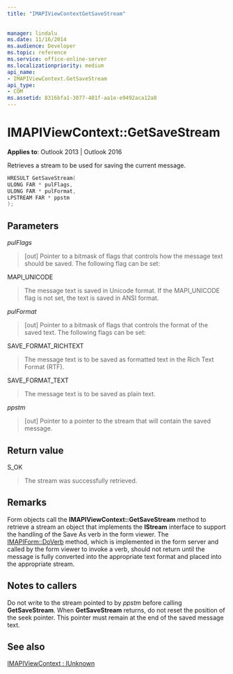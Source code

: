 ```yaml
---
title: "IMAPIViewContextGetSaveStream"
 
 
manager: lindalu
ms.date: 11/16/2014
ms.audience: Developer
ms.topic: reference
ms.service: office-online-server
ms.localizationpriority: medium
api_name:
- IMAPIViewContext.GetSaveStream
api_type:
- COM
ms.assetid: 8316bfa1-3077-401f-aa1e-e9492aca12a8
---
```


# IMAPIViewContext::GetSaveStream

  
  
**Applies to**: Outlook 2013 | Outlook 2016 
  
Retrieves a stream to be used for saving the current message.
  
```cpp
HRESULT GetSaveStream(
ULONG FAR * pulFlags,
ULONG FAR * pulFormat,
LPSTREAM FAR * ppstm
);
```

## Parameters

 _pulFlags_
  
> [out] Pointer to a bitmask of flags that controls how the message text should be saved. The following flag can be set:
    
MAPI_UNICODE 
  
> The message text is saved in Unicode format. If the MAPI_UNICODE flag is not set, the text is saved in ANSI format.
    
 _pulFormat_
  
> [out] Pointer to a bitmask of flags that controls the format of the saved text. The following flags can be set:
    
SAVE_FORMAT_RICHTEXT 
  
> The message text is to be saved as formatted text in the Rich Text Format (RTF). 
    
SAVE_FORMAT_TEXT 
  
> The message text is to be saved as plain text. 
    
 _ppstm_
  
> [out] Pointer to a pointer to the stream that will contain the saved message.
    
## Return value

S_OK 
  
> The stream was successfully retrieved.
    
## Remarks

Form objects call the **IMAPIViewContext::GetSaveStream** method to retrieve a stream an object that implements the **IStream** interface to support the handling of the Save As verb in the form viewer. The [IMAPIForm::DoVerb](imapiform-doverb.md) method, which is implemented in the form server and called by the form viewer to invoke a verb, should not return until the message is fully converted into the appropriate text format and placed into the appropriate stream. 
  
## Notes to callers

Do not write to the stream pointed to by  _ppstm_ before calling **GetSaveStream**. When **GetSaveStream** returns, do not reset the position of the seek pointer. This pointer must remain at the end of the saved message text. 
  
## See also



[IMAPIViewContext : IUnknown](imapiviewcontextiunknown.md)


